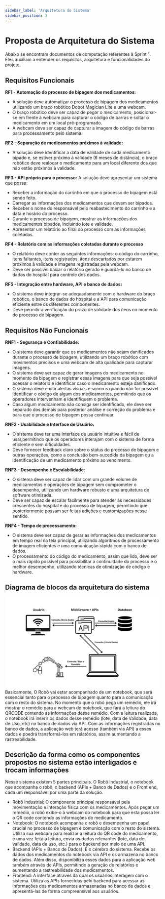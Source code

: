 ```yaml
---
sidebar_label: 'Arquitetura do Sistema'
sidebar_position: 3
---
```


# Proposta de Arquitetura do Sistema

Abaixo se encontram documentos de computação referentes à Sprint 1. Eles auxiliam a entender os requisitos, arquitetura e funcionalidades do projeto.
<!-- Escreva embaixo de cada título com '##' -->

## Requisitos Funcionais
**RF1 - Automação do processo de bipagem dos medicamentos:**
- A solução deve automatizar o processo de bipagem dos medicamentos utilizando um braço robótico Dobot Magician Lite e uma webcam.
- O braço robótico deve ser capaz de pegar o medicamento, posicionar-se em frente à webcam para capturar o código de barras e soltar o medicamento em um local pré-programado.
- A webcam deve ser capaz de capturar a imagem do código de barras para processamento pelo sistema.

**RF2 - Separação de medicamentos próximos à validade:**
- A solução deve identificar a data de validade de cada medicamento bipado e, se estiver próximo à validade (6 meses de distância), o braço robótico deve realocar o medicamento para um local diferente dos que não estão próximos à validade.

**RF3 - API próprio para o processo:**
A solução deve apresentar um sistema que possa:
  - Receber a informação do carrinho em que o processo de bipagem está sendo feito.
  - Carregar as informações dos medicamentos que devem ser bipados.
  - Receber o nome do responsável pelo reabastecimento do carrinho e a data e horário do processo.
  - Durante o processo de bipagem, mostrar as informações dos medicamentos bipados, incluindo lote e validade.
  - Apresentar um relatório ao final do processo com as informações coletadas.

**RF4 - Relatório com as informações coletadas durante o processo**
- O relatório deve conter as seguintes informações: o código do carrinho, itens faltantes, itens registrados, itens descartados por estarem próximos à validade e imagens registradas pela webcam.
- Deve ser possível baixar o relatório gerado e guardá-lo no banco de dados do hospital para controle dos dados.

**RF5 - Integração entre hardware, API e banco de dados:**
- O sistema deve integrar-se adequadamente com o hardware do braço robótico, o banco de dados do hospital e a API para comunicação eficiente entre os diferentes componentes.
- Deve permitir a verificação do prazo de validade dos itens no momento do processo de bipagem.

## Requisitos Não Funcionais

**RNF1 - Segurança e Confiabilidade:**
- O sistema deve garantir que os medicamentos não sejam danificados durante o processo de bipagem, utilizando um braço robótico com movimentos precisos e uma webcam de alta qualidade para capturar imagens.
- O sistema deve ser capaz de gerar imagens do medicamento no momento da bipagem e registrar essas imagens para que seja possível acessar o relatório e identificar caso o medicamento esteja danificado.
- O sistema deve emitir alertas visuais e sonoros quando não for possível identificar o código de algum dos medicamentos, permitindo que os operadores intervenham e identifiquem o problema.
- Caso algum medicamento não consiga ser identificado, ele deve ser separado dos demais para posterior análise e correção do problema e para que o processo de bipagem possa continuar.

**RNF2 - Usabilidade e Interface de Usuário:**
- O sistema deve ter uma interface de usuário intuitiva e fácil de usar,permitindo que os operadores interajam com o sistema de forma eficiente e sem dificuldades.
- Deve fornecer feedback claro sobre o status do processo de bipagem e outras operações, como a conclusão bem-sucedida da bipagem ou a identificação de um medicamento próximo ao vencimento.

**RNF3 - Desempenho e Escalabilidade:**
- O sistema deve ser capaz de lidar com um grande volume de medicamentos e operações de bipagem sem comprometer o desempenho, utilizando um hardware robusto e uma arquitetura de software otimizada.
- Deve ser capaz de escalar facilmente para atender às necessidades crescentes do hospital e do processo de bipagem, permitindo que posteriormente possam ser feitas adições e customizações nesse sentido.

**RNF4 - Tempo de processamento:**
- O sistema deve ser capaz de gerar as informações dos medicamentos em tempo real na tela principal, utilizando algoritmos de processamento de imagem eficientes e uma comunicação rápida com o banco de dados.
- O processamento do código do medicamento, assim que lido, deve ser o mais rápido possível para possibilitar a continuidade do processo e o melhor desempenho, utilizando técnicas de otimização de código e hardware.

## Diagrama de blocos da arquitetura do sistema
![Diagrama de Blocos](./diagrama_de_blocos.jpg)
Basicamente, O Robô vai estar acompanhado de um notebook, que será essencial tanto para o processo de bipagem quanto para a comunicação com o resto do sistema. No momento que o robô pega um remédio, ele irá mostrar o remédio para a webcam do notebook, que fará a leitura do QRCODE contendo as informações desse remédio. Com a leitura realizada, o notebook irá inserir os dados desse remédio (lote, data de Validade, data de Uso, etc) no banco de dados via API. Com as informações registradas no banco de dados, a aplicação web terá acesso (também via API) a esses dados e poedrá transformá-los em relatórios, assim aumentando a rastreabilidade.
## Descrição da forma como os componentes propostos no sistema estão interligados e trocam informações
Nesse sistema existem 5 partes principais. O Robô industrial, o notebook que acompanha o robô, o backend (APIs + Banco de Dados) e o Front end, cada um responsável por uma parte da solução.
- Robô Industrial: O componente principal responsável pela movimentação e interação física com os medicamentos. Após pegar um remédio, o robô exibe-o à webcam do notebook para que esta possa ler o QR code contendo as informações do medicamento.
- Notebook: O notebook acompanha o robô e desempenha um papel crucial no processo de bipagem e comunicação com o resto do sistema. Utiliza sua webcam para realizar a leitura do QR code do medicamento, e uma vez feita a leitura, envia os dados relevantes (lote, data de validade, data de uso, etc.) para o backend por meio de uma API.
- Backend (APIs + Banco de Dados): É o cérebro do sistema. Recebe os dados dos medicamentos do notebook via API e os armazena no banco de dados. Além disso, disponibiliza esses dados para a aplicação web também através de APIs, permitindo a geração de relatórios e aumentando a rastreabilidade dos medicamentos.
- Frontend: A interface através da qual os usuários interagem com o sistema. Utiliza as APIs fornecidas pelo backend para acessar as informações dos medicamentos armazenadas no banco de dados e apresentá-las de forma compreensível aos usuários.

